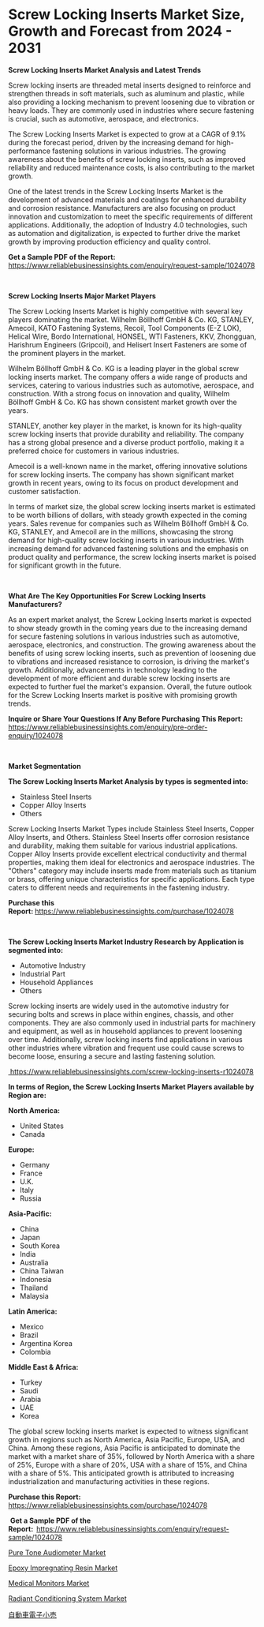 <p><h1>Screw Locking Inserts Market Size, Growth and Forecast from 2024 - 2031</h1></p><p><strong>Screw Locking Inserts Market Analysis and Latest Trends</strong></p>
<p><p>Screw locking inserts are threaded metal inserts designed to reinforce and strengthen threads in soft materials, such as aluminum and plastic, while also providing a locking mechanism to prevent loosening due to vibration or heavy loads. They are commonly used in industries where secure fastening is crucial, such as automotive, aerospace, and electronics.</p><p>The Screw Locking Inserts Market is expected to grow at a CAGR of 9.1% during the forecast period, driven by the increasing demand for high-performance fastening solutions in various industries. The growing awareness about the benefits of screw locking inserts, such as improved reliability and reduced maintenance costs, is also contributing to the market growth.</p><p>One of the latest trends in the Screw Locking Inserts Market is the development of advanced materials and coatings for enhanced durability and corrosion resistance. Manufacturers are also focusing on product innovation and customization to meet the specific requirements of different applications. Additionally, the adoption of Industry 4.0 technologies, such as automation and digitalization, is expected to further drive the market growth by improving production efficiency and quality control.</p></p>
<p><strong>Get a Sample PDF of the Report:&nbsp;</strong> <a href="https://www.reliablebusinessinsights.com/enquiry/request-sample/1024078">https://www.reliablebusinessinsights.com/enquiry/request-sample/1024078</a></p>
<p>&nbsp;</p>
<p><strong>Screw Locking Inserts Major Market Players</strong></p>
<p><p>The Screw Locking Inserts Market is highly competitive with several key players dominating the market. Wilhelm Böllhoff GmbH & Co. KG, STANLEY, Amecoil, KATO Fastening Systems, Recoil, Tool Components (E-Z LOK), Helical Wire, Bordo International, HONSEL, WTI Fasteners, KKV, Zhongguan, Harishrum Engineers (Gripcoil), and Helisert Insert Fasteners are some of the prominent players in the market.</p><p>Wilhelm Böllhoff GmbH & Co. KG is a leading player in the global screw locking inserts market. The company offers a wide range of products and services, catering to various industries such as automotive, aerospace, and construction. With a strong focus on innovation and quality, Wilhelm Böllhoff GmbH & Co. KG has shown consistent market growth over the years.</p><p>STANLEY, another key player in the market, is known for its high-quality screw locking inserts that provide durability and reliability. The company has a strong global presence and a diverse product portfolio, making it a preferred choice for customers in various industries.</p><p>Amecoil is a well-known name in the market, offering innovative solutions for screw locking inserts. The company has shown significant market growth in recent years, owing to its focus on product development and customer satisfaction.</p><p>In terms of market size, the global screw locking inserts market is estimated to be worth billions of dollars, with steady growth expected in the coming years. Sales revenue for companies such as Wilhelm Böllhoff GmbH & Co. KG, STANLEY, and Amecoil are in the millions, showcasing the strong demand for high-quality screw locking inserts in various industries. With increasing demand for advanced fastening solutions and the emphasis on product quality and performance, the screw locking inserts market is poised for significant growth in the future.</p></p>
<p>&nbsp;</p>
<p><strong>What Are The Key Opportunities For Screw Locking Inserts Manufacturers?</strong></p>
<p><p>As an expert market analyst, the Screw Locking Inserts market is expected to show steady growth in the coming years due to the increasing demand for secure fastening solutions in various industries such as automotive, aerospace, electronics, and construction. The growing awareness about the benefits of using screw locking inserts, such as prevention of loosening due to vibrations and increased resistance to corrosion, is driving the market's growth. Additionally, advancements in technology leading to the development of more efficient and durable screw locking inserts are expected to further fuel the market's expansion. Overall, the future outlook for the Screw Locking Inserts market is positive with promising growth trends.</p></p>
<p><strong>Inquire or Share Your Questions If Any Before Purchasing This Report:</strong> <a href="https://www.reliablebusinessinsights.com/enquiry/pre-order-enquiry/1024078">https://www.reliablebusinessinsights.com/enquiry/pre-order-enquiry/1024078</a></p>
<p>&nbsp;</p>
<p><strong>Market Segmentation</strong></p>
<p><strong>The Screw Locking Inserts Market Analysis by types is segmented into:</strong></p>
<p><ul><li>Stainless Steel Inserts</li><li>Copper Alloy Inserts</li><li>Others</li></ul></p>
<p><p>Screw Locking Inserts Market Types include Stainless Steel Inserts, Copper Alloy Inserts, and Others. Stainless Steel Inserts offer corrosion resistance and durability, making them suitable for various industrial applications. Copper Alloy Inserts provide excellent electrical conductivity and thermal properties, making them ideal for electronics and aerospace industries. The "Others" category may include inserts made from materials such as titanium or brass, offering unique characteristics for specific applications. Each type caters to different needs and requirements in the fastening industry.</p></p>
<p><strong>Purchase this Report:&nbsp;</strong><a href="https://www.reliablebusinessinsights.com/purchase/1024078">https://www.reliablebusinessinsights.com/purchase/1024078</a></p>
<p>&nbsp;</p>
<p><strong>The Screw Locking Inserts Market Industry Research by Application is segmented into:</strong></p>
<p><ul><li>Automotive Industry</li><li>Industrial Part</li><li>Household Appliances</li><li>Others</li></ul></p>
<p><p>Screw locking inserts are widely used in the automotive industry for securing bolts and screws in place within engines, chassis, and other components. They are also commonly used in industrial parts for machinery and equipment, as well as in household appliances to prevent loosening over time. Additionally, screw locking inserts find applications in various other industries where vibration and frequent use could cause screws to become loose, ensuring a secure and lasting fastening solution.</p></p>
<p><a href="https://www.reliablebusinessinsights.com/screw-locking-inserts-r1024078">&nbsp;https://www.reliablebusinessinsights.com/screw-locking-inserts-r1024078</a></p>
<p><strong>In terms of Region, the Screw Locking Inserts Market Players available by Region are:</strong></p>
<p>
    <p> <strong> North America: </strong>
        <ul>
            <li>United States</li>
            <li>Canada</li>
        </ul>
        </p> 
    <p> <strong> Europe: </strong>
        <ul>
            <li>Germany</li>
            <li>France</li>
            <li>U.K.</li>
            <li>Italy</li>
            <li>Russia</li>
        </ul>
        </p> 
    <p> <strong> Asia-Pacific: </strong>
        <ul>
            <li>China</li>
            <li>Japan</li>
            <li>South Korea</li>
            <li>India</li>
            <li>Australia</li>
            <li>China Taiwan</li>
            <li>Indonesia</li>
            <li>Thailand</li>
            <li>Malaysia</li>
        </ul>
        </p> 
    <p> <strong> Latin America: </strong>
        <ul>
            <li>Mexico</li>
            <li>Brazil</li>
            <li>Argentina Korea</li>
            <li>Colombia</li>
        </ul>
        </p> 
    <p> <strong> Middle East & Africa: </strong>
        <ul>
            <li>Turkey</li>
            <li>Saudi</li>
            <li>Arabia</li>
            <li>UAE</li>
            <li>Korea</li>
        </ul>
    </p>
    </p>
<p><p>The global screw locking inserts market is expected to witness significant growth in regions such as North America, Asia Pacific, Europe, USA, and China. Among these regions, Asia Pacific is anticipated to dominate the market with a market share of 35%, followed by North America with a share of 25%, Europe with a share of 20%, USA with a share of 15%, and China with a share of 5%. This anticipated growth is attributed to increasing industrialization and manufacturing activities in these regions.</p></p>
<p><strong>Purchase this Report: </strong><a href="https://www.reliablebusinessinsights.com/purchase/1024078">https://www.reliablebusinessinsights.com/purchase/1024078</a></p>
<p>&nbsp;<strong>Get a Sample PDF of the Report:&nbsp;&nbsp;</strong><a href="https://www.reliablebusinessinsights.com/enquiry/request-sample/1024078">https://www.reliablebusinessinsights.com/enquiry/request-sample/1024078</a></p>
<p><strong></strong></p>
<p><p><a href="https://github.com/jhonangga41/Market-Research-Report-List-1/blob/main/pure-tone-audiometer-market.md">Pure Tone Audiometer Market</a></p><p><a href="https://www.linkedin.com/pulse/epoxy-impregnating-resin-market-forecast-global-trends-analysis-0o5qe">Epoxy Impregnating Resin Market</a></p><p><a href="https://github.com/sahltyb2/Market-Research-Report-List-1/blob/main/medical-monitors-market.md">Medical Monitors Market</a></p><p><a href="https://www.linkedin.com/pulse/global-radiant-conditioning-system-market-status-2024-wvike">Radiant Conditioning System Market</a></p><p><a href="https://github.com/TysonKub/Market-Research-Report-List-1/blob/main/9947934172547.md">自動車電子小売</a></p></p>